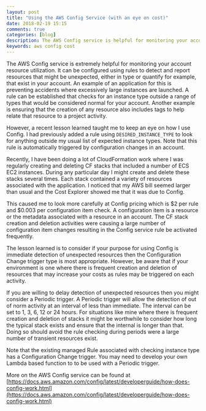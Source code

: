 ```yaml
---
layout: post
title: "Using the AWS Config Service (with an eye on cost)"
date: 2018-02-19 15:15
comments: true
categories: [blog]
description: The AWS Config service is helpful for monitoring your account resources but it can get expensive depending on how you use it.
keywords: aws config cost
---
```

The AWS Config service is extremely helpful for monitoring your account resource utilization.
It can be configured using rules to detect and report resources that might be unexpected, either in type or quantify for example, that exist in your account.
An example of an application for this is preventing accidents where excessively large instances are launched.
A rule can be established that checks for an instance type outside a range of types that would be considered normal for your account.
Another example is ensuring that the creation of any resource also includes tags to help relate that resource to a project activity.

However, a recent lesson learned taught me to keep an eye on how I use Config.
I had previously added a rule using `DESIRED_INSTANCE_TYPE` to look for anything outside my usual list of expected instance types.
Note that this rule is automatically triggered by configuration changes in an account.

Recently, I have been doing a lot of CloudFormation work where I was regularly creating and deleting CF stacks that included a number of ECS EC2 instances.
During any particular day I might create and delete these stacks several times.
Each stack contained a variety of resources associated with the application.
I noticed that my AWS bill seemed larger than usual and the Cost Explorer showed me that it was due to Config.

This caused me to look more carefully at Config pricing which is $2 per rule and $0.003 per configuration item check.
A configuration item is a resource or the metadata associated with a resource in an account.
The CF stack creation and deletion activities were causing a large number of configuration item changes resulting in the Config service rule be activated frequently.

The lesson learned is to consider if your purpose for using Config is immediate detection of unexpected resources then the Configuration Change trigger type is most appropriate.
However, be aware that if your environment is one where there is frequent creation and deletion of resources that may increase your costs as rules may be triggered on each activity.

If you are willing to delay detection of unexpected resources then you might consider a Periodic trigger.
A Periodic trigger will allow the detection of out of norm activity at an interval of less than immediate.
The interval can be set to 1, 3, 6, 12 or 24 hours.
For situations like mine where there is frequent creation and deletion of stacks it might be worthwhile to consider how long the typical stack exists and ensure that the internal is longer than that.
Doing so should avoid the rule checking during periods were a large number of transient resources exist.

Note that the existing managed Rule associated with checking instance type has a Configuration Change trigger.
You may need to develop your own Lambda based function to to be used with a Periodic trigger.

More on the AWS Config service can be found at [https://docs.aws.amazon.com/config/latest/developerguide/how-does-config-work.html](https://docs.aws.amazon.com/config/latest/developerguide/how-does-config-work.html)
